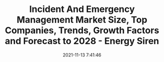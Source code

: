 ---
"title": "Incident And Emergency Management Market Size, Top Companies, Trends, Growth Factors and Forecast to 2028 - Energy Siren"
"date": "2021-11-13 7:41:46"
"feed_name": "GOOGLENEWSINDUSTRIAL"
"feed_website": "https://news.google.com/search?q=industrial%2Bincident&hl=en-US&gl=US&ceid=US:en"
"feed_rss": "https://news.google.com/rss/search?q=industrial%2Bincident&hl=en-US&gl=US&ceid=US:en"
"link": "http://energysiren.co.ke/2021/11/13/incident-and-emergency-management-market-size-analysis-forecast-2028/"
"source": "{'href': 'http://energysiren.co.ke', 'title': 'Energy Siren'}"
"file": "_posts/2021-1-1-c9240b79bc54611e4902271b16cd1a02ea83c6d2.md"
"accident": "0"
"drilling": "0"
"dead": "0"
"injured": "0"
"arrested": "0"
"place": "unknown place"
"where": "unknown site"
"causes": "unknown"
"place_uri": "unknown place"
---